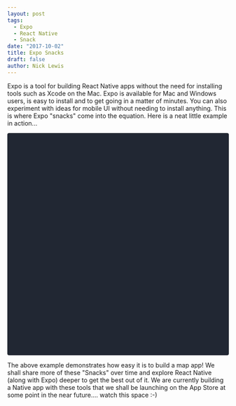 ```yaml
---
layout: post
tags: 
  - Expo
  - React Native
  - Snack
date: "2017-10-02"
title: Expo Snacks
draft: false
author: Nick Lewis
---
```

Expo is a tool for building React Native apps without the need for installing tools such as Xcode on the Mac. Expo is available for Mac and Windows users, is easy to install and to get going in a matter of minutes. You can also experiment with ideas for mobile UI  without needing to install anything. This is where Expo "snacks" come into the equation. Here is a neat little example in action...

<div data-snack-id="rkw1m42B-" data-snack-platform="ios" data-snack-preview="true" data-snack-theme="dark" style="overflow:hidden;background:#212733;border:1px solid rgba(0,0,0,.16);border-radius:4px;height:505px;width:100%"></div>
<script async src="https://snack.expo.io/embed.js"></script>

The above example demonstrates how easy it is to build a map app! We shall share more of these "Snacks" over time and explore React Native (along with Expo) deeper to get the best out of it. We are currently building a Native app with these tools that we shall be launching on the App Store at some point in the near future.... watch this space :-)